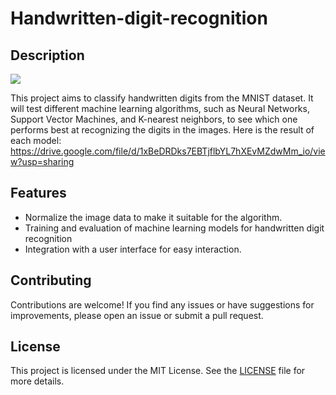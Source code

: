# **Handwritten-digit-recognition**
## **Description**
![](https://encrypted-tbn0.gstatic.com/images?q=tbn:ANd9GcRYSRYuCQgVOstpubsE4sy7oJJDxCaLizGOSg&s)

This project aims to classify handwritten digits from the MNIST dataset. It will test different machine learning algorithms, such as Neural Networks, Support Vector Machines, and K-nearest neighbors, to see which one performs best at recognizing the digits in the images. Here is the result of each model: https://drive.google.com/file/d/1xBeDRDks7EBTjflbYL7hXEvMZdwMm_io/view?usp=sharing

## **Features**
* Normalize the image data to make it suitable for the algorithm.
* Training and evaluation of machine learning models for handwritten digit recognition 
* Integration with a user interface for easy interaction.

## **Contributing**
Contributions are welcome! If you find any issues or have suggestions for improvements, please open an issue or submit a pull request.

## **License**
This project is licensed under the MIT License. See the [LICENSE](LICENSE) file for more details.
